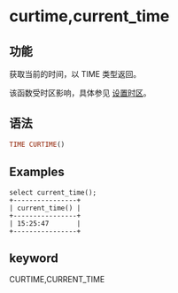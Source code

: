 # curtime,current_time

## 功能

获取当前的时间，以 TIME 类型返回。

该函数受时区影响，具体参见 [设置时区](../../../using_starrocks/timezone.md)。

## 语法

```Haskell
TIME CURTIME()
```

## Examples

```Plain Text
select current_time();
+----------------+
| current_time() |
+----------------+
| 15:25:47       |
+----------------+
```

## keyword

CURTIME,CURRENT_TIME
